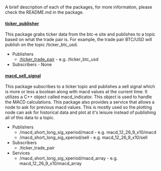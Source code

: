 A brief description of each of the packages, for more information, please check the README.md in the package.

#### [ticker_publisher](ticker_publisher) 
This package grabs ticker data from the btc-e site and publishes to a topic based on what the trade pair is. For example, the trade pair BTC/USD will publish on the topic /ticker_btc_usd.
- Publishers  
  - [/ticker_trade_pair](msg/ticker.msg) - e.g. /ticker_btc_usd
- Subscribers - None
    
#### [macd_sell_signal](macd_sell_signal)
This package subscribes to a ticker topic and publishes a sell signal which is more or less a boolean along with macd values at the current time. It utilizes a C++ object called macd_indicator. This object is used to handle the MACD calculations. This package also provides a service that allows a node to ask for previous macd values. This is mostly used so the plotting node can ask for historical data and plot at it's leisure instead of publishing all of this data to a topic.
- Publishers  
  - /macd_short_long_sig_xperiod/macd   -   e.g. macd_12_26_9_x10/macd
  - /macd_short_long_sig_xperiod/sell   -   e.g. macd_12_26_9_x10/sell
- Subscribers
  - /ticker_trade_pair
- Services
  - /macd_short_long_sig_xperiod/macd_array -   e.g. macd_12_26_9_x10/macd_array
